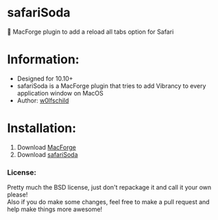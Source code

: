# safariSoda
:open_file_folder: MacForge plugin to add a reload all tabs option for Safari

# Information:

- Designed for 10.10+   
- safariSoda is a MacForge plugin that tries to add Vibrancy to every application window on MacOS  
- Author: [w0lfschild](https://github.com/w0lfschild)

# Installation:

1. Download [MacForge](https://github.com/w0lfschild/app_updates/raw/master/MacForge/MacForge.zip)
2. Download [safariSoda](https://www.macenhance.com/mflink?macforge://github.com/w0lfschild/myRepo/raw/master/mytweaks/org.w0lf.safariSoda)
	
### License:
Pretty much the BSD license, just don't repackage it and call it your own please!    
Also if you do make some changes, feel free to make a pull request and help make things more awesome!
